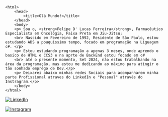 <!DOCTYPE html>
    <html>
        <head>
            <title>Olá Mundo!</title>
        </head>
        <body> 
        <p> Sou o, <strong>Felipe D' Lucas Ferreira</strong>, Farmacêutico Especialista em Oncologia, Faixa Preta em Jiu-Jitsu; 
        <br> Nascido em Fevereiro de 1992, Residente de São Paulo, estou estudando ADS a pouquissimo tempo, focado em programação na Liguagem c#. </p> 
        <p> Estou estudando programação a apenas 3 meses, onde aprendo o basico de HTML e CCS3 e na aprte de BackEnd estou focado em c# 
        <br> até o presente momento, Set 2024, não estou trabalhando na área da programação, mas estou me dedicando ao máximo para atingir o tão sonhado emprego de Dev.</p> 
        <p> Deixarei abaixo minhas redes Sociais para acompanharem minha parte Profissional atraves do LinkedIn e "Pessoal" através do Instragram.</p>
        </body>
    </html>



[![LinkedIn](https://img.shields.io/badge/LinkedIn-0077B5?style=for-the-badge&logo=linkedin&logoColor=white)](https://www.linkedin.com/in/felipe-d-lucas-ferreira-400b25166/)

[![Instagram](https://img.shields.io/badge/-Instagram-%23E4405F?style=for-the-badge&logo=instagram&logoColor=white)](https://www.instagram.com/ffylepe/)